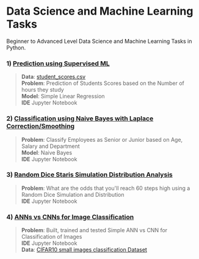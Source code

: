 # Data Science and Machine Learning Tasks

Beginner to Advanced Level Data Science and Machine Learning Tasks in Python.
### 1) [Prediction using Supervised ML](https://github.com/yousaf530/Data-Science-and-ML-Tasks/tree/master/Prediction%20using%20Supervised%20ML)

> **Data**: <a href='http://bit.ly/w-data'> student_scores.csv </a> <br>
> **Problem**: Prediction of Students Scores based on the Number of hours they study <br>
> **Model**: Simple Linear Regression <br>
> **IDE** Jupyter Notebook

### 2) [Classification using Naive Bayes with Laplace Correction/Smoothing](https://github.com/yousaf530/Data-Science-and-ML-Tasks/tree/master/Naive%20Bayes%20Classification%20with%20Laplace%20Correction)

> **Problem**: Classify Employees as Senior or Junior based on Age, Salary and Department <br>
> **Model**: Naive Bayes <br>
> **IDE** Jupyter Notebook


### 3) [Random Dice Staris Simulation Distribution Analysis](https://github.com/yousaf530/Data-Science-and-ML-Tasks/tree/master/Random%20Dice%20Stairs%20Simulator)

> **Problem**: What are the odds that you'll reach 60 steps high using a Random Dice Simulation and Distribution <br>
> **IDE** Jupyter Notebook

### 4) [ANNs vs CNNs for Image Classification](https://github.com/yousaf530/Data-Science-and-ML-Tasks/tree/master/ANNs%20vs%20CNNs%20for%20Image%20Classification)

> **Problem**: Built, trained and tested Simple ANN vs CNN for Classification of Images <br>
> **IDE** Jupyter Notebook <br>
> **Data**: <a href='https://keras.io/api/datasets/cifar10/'> CIFAR10 small images classification Dataset </a> <br>

